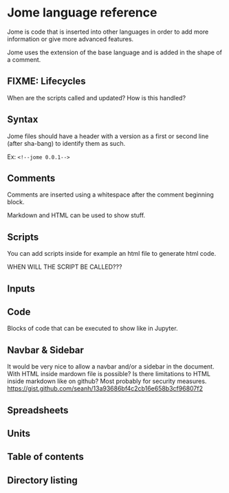 # Jome language reference

Jome is code that is inserted into other languages in order to add more information or give more advanced features.

Jome uses the extension of the base language and is added in the shape of a comment.

## FIXME: Lifecycles

When are the scripts called and updated? How is this handled?

## Syntax

Jome files should have a header with a version as a first or second line (after sha-bang) to identify them as such.

Ex: `<!--jome 0.0.1-->`

## Comments

Comments are inserted using a whitespace after the comment beginning block.

Markdown and HTML can be used to show stuff.

## Scripts

You can add scripts inside for example an html file to generate html code.

WHEN WILL THE SCRIPT BE CALLED???

## Inputs

## Code

Blocks of code that can be executed to show like in Jupyter.

## Navbar & Sidebar

It would be very nice to allow a navbar and/or a sidebar in the document. With HTML inside mardown file is possible? Is there limitations to HTML inside markdown like on github? Most probably for security measures.
https://gist.github.com/seanh/13a93686bf4c2cb16e658b3cf96807f2

## Spreadsheets

## Units

## Table of contents

## Directory listing